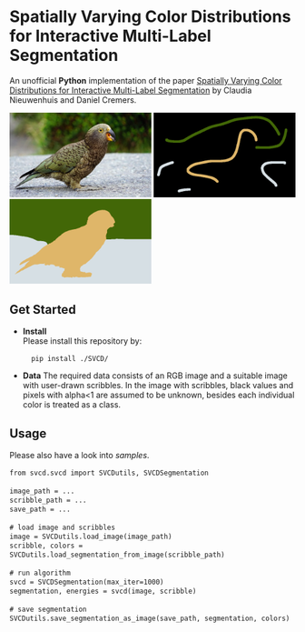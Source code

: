# Spatially Varying Color Distributions for  Interactive Multi-Label Segmentation

An unofficial **Python** implementation of the paper [Spatially Varying Color Distributions for  Interactive Multi-Label Segmentation](https://vision.in.tum.de/_media/spezial/bib/nieuwenhuis-cremers-pami12.pdf) by Claudia Nieuwenhuis and Daniel Cremers.

<img src="https://github.com/drgHannah/SVCD/blob/main/img/kea.jpg" width = 250px> <img src="https://github.com/drgHannah/SVCD/blob/main/img/kea_scribble.png" width = 250px> <img src="https://github.com/drgHannah/SVCD/blob/main/img/kea_seg.png" width = 250px>

## Get Started
- **Install**  
Please install this repository by:

	    pip install ./SVCD/

- **Data**
The required data consists of an RGB image and a suitable image with user-drawn scribbles. In the image with scribbles, black values and pixels with alpha<1 are assumed to be unknown, besides each individual color is treated as a class.

## Usage
Please also have a look into *samples*.
```
from svcd.svcd import SVCDutils, SVCDSegmentation

image_path = ...
scribble_path = ...
save_path = ...

# load image and scribbles
image = SVCDutils.load_image(image_path)
scribble, colors = SVCDutils.load_segmentation_from_image(scribble_path)

# run algorithm
svcd = SVCDSegmentation(max_iter=1000)
segmentation, energies = svcd(image, scribble)  

# save segmentation
SVCDutils.save_segmentation_as_image(save_path, segmentation, colors)
```
